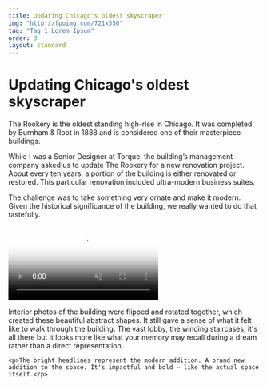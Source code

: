 ```yaml
---
title: Updating Chicago's oldest skyscraper
img: "http://fpoimg.com/721x550"
tag: "Tag 1 Lorem Ipsum"
order: 3
layout: standard
---
```



<div class="page">

  <div class="skinny">
    <h1>Updating Chicago's oldest skyscraper</h1>
    <p>The Rookery is the oldest standing high-rise in Chicago. It was completed by Burnham & Root in 1888 and is considered one of their masterpiece buildings.</p>
  </div>

  <div class="skinny">
    <p>While I was a Senior Designer at Torque, the building’s management company asked us to update The Rookery for a new renovation project. About every ten years, a portion of the building is either renovated or restored. This particular renovation included ultra-modern business suites.</p>
  </div>

  <div class="skinny">
    <p>The challenge was to take something very ornate and make it modern. Given the historical significance of the building, we really wanted to do that tastefully.</p>
  </div>

  <div class="skinny">
    <video autoplay loop muted playsinline poster="https://res.cloudinary.com/benludwig/image/upload/f_auto,q_auto:best/v1564074205/rookery-1_txuf78.png">
      <source src="https://res.cloudinary.com/benludwig/video/upload/vc_auto/v1564001833/rookery-video-1_x7fj2c.mp4" type="video/mp4">
      <source src="https://res.cloudinary.com/benludwig/video/upload/vc_auto/v1564001833/rookery-video-1_x7fj2c.webm" type="video/webm">
      Your browser does not support the video tag.
    </video>
  </div>

  <div class="skinny">
    <p>Interior photos of the building were flipped and rotated together, which created these beautiful abstract shapes. It still gave a sense of what it felt like to walk through the building. The vast lobby, the winding staircases, it's all there but it looks more like what your memory may recall during a dream rather than a direct representation.</p>

    <p>The bright headlines represent the modern addition. A brand new addition to the space. It's impactful and bold — like the actual space itself.</p>
  </div>

</div>
